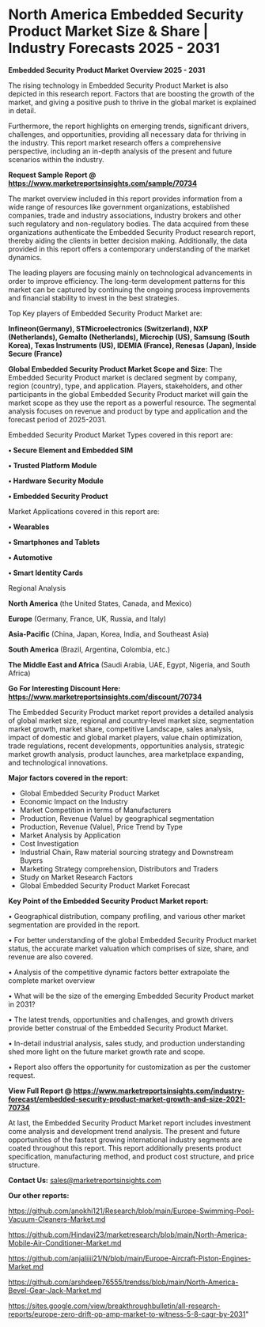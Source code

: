  # North America Embedded Security Product Market Size & Share | Industry Forecasts 2025 - 2031

<Strong> Embedded Security Product Market Overview 2025 - 2031</strong>

The rising technology in Embedded Security Product Market is also depicted in this research report. Factors that are boosting the growth of the market, and giving a positive push to thrive in the global market is explained in detail.

Furthermore, the report highlights on emerging trends, significant drivers, challenges, and opportunities, providing all necessary data for thriving in the industry. This report market research offers a comprehensive perspective, including an in-depth analysis of the present and future scenarios within the industry.

<strong>Request Sample Report @ <a href=https://www.marketreportsinsights.com/sample/70734>https://www.marketreportsinsights.com/sample/70734</a></strong>

The market overview included in this report provides information from a wide range of resources like government organizations, established companies, trade and industry associations, industry brokers and other such regulatory and non-regulatory bodies. The data acquired from these organizations authenticate the Embedded Security Product research report, thereby aiding the clients in better decision making. Additionally, the data provided in this report offers a contemporary understanding of the market dynamics.

The leading players are focusing mainly on technological advancements in order to improve efficiency. The long-term development patterns for this market can be captured by continuing the ongoing process improvements and financial stability to invest in the best strategies.

Top Key players of Embedded Security Product Market are:

<strong>Infineon(Germany), STMicroelectronics (Switzerland), NXP (Netherlands), Gemalto (Netherlands), Microchip (US), Samsung (South Korea), Texas Instruments (US), IDEMIA (France), Renesas (Japan), Inside Secure (France)</strong>

<strong><b>Global Embedded Security Product Market Scope and Size:</b></strong>
The Embedded Security Product market is declared segment by company, region (country), type, and application. Players, stakeholders, and other participants in the global Embedded Security Product market will gain the market scope as they use the report as a powerful resource. The segmental analysis focuses on revenue and product by type and application and the forecast period of 2025-2031.

Embedded Security Product Market Types covered in this report are:

<strong>• Secure Element and Embedded SIM

• Trusted Platform Module

• Hardware Security Module

• Embedded Security Product</strong>

Market Applications covered in this report are:

<strong>• Wearables

• Smartphones and Tablets

• Automotive

• Smart Identity Cards</strong> 

Regional Analysis

<strong>North America</strong> (the United States, Canada, and Mexico)

<strong>Europe</strong> (Germany, France, UK, Russia, and Italy)

<strong>Asia-Pacific</strong> (China, Japan, Korea, India, and Southeast Asia)

<strong>South America</strong> (Brazil, Argentina, Colombia, etc.)

<strong>The Middle East and Africa</strong> (Saudi Arabia, UAE, Egypt, Nigeria, and South Africa)

<strong>Go For Interesting Discount Here: <a href=https://www.marketreportsinsights.com/discount/70734>https://www.marketreportsinsights.com/discount/70734</a></strong>

The Embedded Security Product market report provides a detailed analysis of global market size, regional and country-level market size, segmentation market growth, market share, competitive Landscape, sales analysis, impact of domestic and global market players, value chain optimization, trade regulations, recent developments, opportunities analysis, strategic market growth analysis, product launches, area marketplace expanding, and technological innovations.

<strong><b>Major factors covered in the report:</b></strong>
<ul>
  <li>Global Embedded Security Product Market </li>
  <li>Economic Impact on the Industry</li>
  <li>Market Competition in terms of Manufacturers</li>
  <li>Production, Revenue (Value) by geographical segmentation</li>
  <li>Production, Revenue (Value), Price Trend by Type</li>
  <li>Market Analysis by Application</li>
  <li>Cost Investigation</li>
  <li>Industrial Chain, Raw material sourcing strategy and Downstream Buyers</li>
  <li>Marketing Strategy comprehension, Distributors and Traders</li>
  <li>Study on Market Research Factors</li>
  <li>Global Embedded Security Product Market Forecast</li>
</ul>

<strong><b>Key Point of the Embedded Security Product Market report:</b></strong>

• Geographical distribution, company profiling, and various other market segmentation are provided in the report.

• For better understanding of the global Embedded Security Product market status, the accurate market valuation which comprises of size, share, and revenue are also covered.

• Analysis of the competitive dynamic factors better extrapolate the complete market overview

• What will be the size of the emerging Embedded Security Product market in 2031?

• The latest trends, opportunities and challenges, and growth drivers provide better construal of the Embedded Security Product Market.

• In-detail industrial analysis, sales study, and production understanding shed more light on the future market growth rate and scope.

• Report also offers the opportunity for customization as per the customer request.

<strong><b>View Full Report @ <a href=https://www.marketreportsinsights.com/industry-forecast/embedded-security-product-market-growth-and-size-2021-70734>https://www.marketreportsinsights.com/industry-forecast/embedded-security-product-market-growth-and-size-2021-70734</a></b></strong>


At last, the Embedded Security Product Market report includes investment come analysis and development trend analysis. The present and future opportunities of the fastest growing international industry segments are coated throughout this report. This report additionally presents product specification, manufacturing method, and product cost structure, and price structure.

<strong>Contact Us:</strong>
sales@marketreportsinsights.com

<strong>Our other reports:</strong>

<a href=https://github.com/anokhi121/Research/blob/main/Europe-Swimming-Pool-Vacuum-Cleaners-Market.md>https://github.com/anokhi121/Research/blob/main/Europe-Swimming-Pool-Vacuum-Cleaners-Market.md</a>

<a href=https://github.com/Hindavi23/marketresearch/blob/main/North-America-Mobile-Air-Conditioner-Market.md>https://github.com/Hindavi23/marketresearch/blob/main/North-America-Mobile-Air-Conditioner-Market.md</a>

<a href=https://github.com/anjaliiii21/N/blob/main/Europe-Aircraft-Piston-Engines-Market.md>https://github.com/anjaliiii21/N/blob/main/Europe-Aircraft-Piston-Engines-Market.md</a>

<a href=https://github.com/arshdeep76555/trendss/blob/main/North-America-Bevel-Gear-Jack-Market.md>https://github.com/arshdeep76555/trendss/blob/main/North-America-Bevel-Gear-Jack-Market.md</a>

<a href=https://sites.google.com/view/breakthroughbulletin/all-research-reports/europe-zero-drift-op-amp-market-to-witness-5-8-cagr-by-2031>https://sites.google.com/view/breakthroughbulletin/all-research-reports/europe-zero-drift-op-amp-market-to-witness-5-8-cagr-by-2031</a>"
